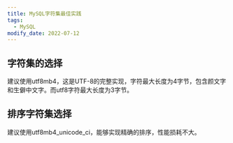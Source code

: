 ```yaml
---
title: MySQL字符集最佳实践
tags: 
  - MySQL
modify_date: 2022-07-12
---
```


## 字符集的选择

建议使用utf8mb4，这是UTF-8的完整实现，字符最大长度为4字节，包含颜文字和生僻中文字。而utf8字符最大长度为3字节。

<!--more-->

## 排序字符集选择

建议使用utf8mb4_unicode_ci，能够实现精确的排序，性能损耗不大。